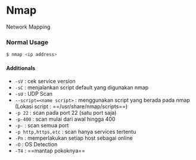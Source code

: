 # Nmap
Network Mapping

### Normal Usage
```bash
$ nmap <ip address>
```


#### Additionals
- `-sV` : cek service version
- `-sC` : menjalankan script default yang digunakan nmap
- `-sU` : UDP Scan
- `--script=<name script>` : menggunakan script yang berada pada nmap (Lokasi script : ==/usr/share/nmap/scripts==)
- `-p 22` : scan pada port 22 (satu port saja)
- `-p-400` : scan mulai dari awal hingga 400
- `-p-` : scan semua port
- `-p http,https,etc` : scan hanya services tertentu
- `-Pn` : memperlakukan setiap host sebagai online 
- `-O` : OS Detection
- `-T4` : ==mantap pokoknya==
